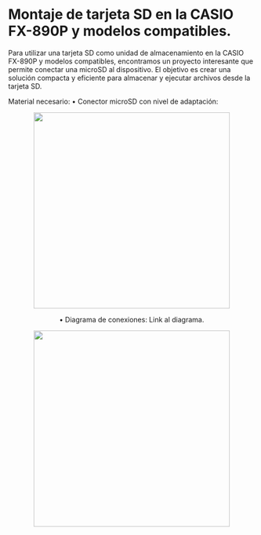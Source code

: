 # Montaje de tarjeta SD en la CASIO FX-890P y modelos compatibles.

Para utilizar una tarjeta SD como unidad de almacenamiento en la CASIO FX-890P y modelos compatibles, encontramos un proyecto interesante que permite conectar una microSD al dispositivo. El objetivo es crear una solución compacta y eficiente para almacenar y ejecutar archivos desde la tarjeta SD.

Material necesario:
	•	Conector microSD con nivel de adaptación: 
<p align="center">
<img src="https://github.com/user-attachments/assets/3f76531d-801d-42a1-81ff-71e443359082" width="400">
</p>
<p align="center">
	•	Diagrama de conexiones: Link al diagrama.
<p align="center">
<img src="https://github.com/user-attachments/assets/4338bf1e-8f66-4ca9-8a61-f049ef2d1ede" width="400">
</p>
<p align="center">

 
	
	
